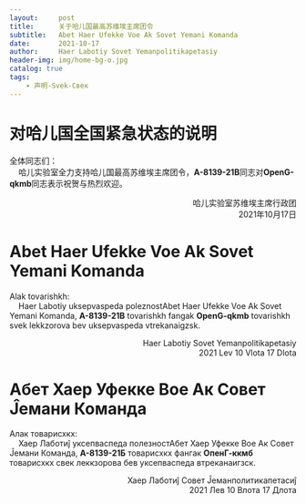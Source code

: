 ```yaml
---
layout:     post
title:      关于哈儿国最高苏维埃主席团令
subtitle:   Abet Haer Ufekke Voe Ak Sovet Yemani Komanda
date:       2021-10-17
author:     Haer Labotiy Sovet Yemanpolitikapetasiy
header-img: img/home-bg-o.jpg
catalog: true
tags:
    - 声明-Svek-Свек
---
```


# 对哈儿国全国紧急状态的说明
全体同志们：  
&nbsp;&nbsp;&nbsp;&nbsp;哈儿实验室全力支持哈儿国最高苏维埃主席团令，**A-8139-21B**同志对**OpenG-qkmb**同志表示祝贺与热烈欢迎。
<div style="text-align: right">哈儿实验室苏维埃主席行政团<br>2021年10月17日</div>

# Abet Haer Ufekke Voe Ak Sovet Yemani Komanda
Alak tovarishkh:  
&nbsp;&nbsp;&nbsp;&nbsp;Haer Labotiy uksepvaspeda poleznostAbet Haer Ufekke Voe Ak Sovet Yemani Komanda, **A-8139-21B** tovarishkh fangak **OpenG-qkmb** tovarishkh svek lekkzorova bev uksepvaspeda vtrekanaigzsk.
<div style="text-align: right">Haer Labotiy Sovet Yemanpolitikapetasiy<br>2021 Lev 10 Vlota 17 Dlota</div>

# Абет Хаер Уфекке Вое Ак Совет Ĵемани Команда
Алак товарисхкх:  
&nbsp;&nbsp;&nbsp;&nbsp;Хаер Лаботиĵ уксепваспеда полезностАбет Хаер Уфекке Вое Ак Совет Ĵемани Команда, **А-8139-21Б** товарисхкх фангак **ОпенГ-ккмб** товарисхкх свек леккзорова бев уксепваспеда втреканаигзск.
<div style="text-align: right">Хаер Лаботиĵ Совет Ĵеманполитикапетасиĵ<br>2021 Лев 10 Влота 17 Длота</div>
